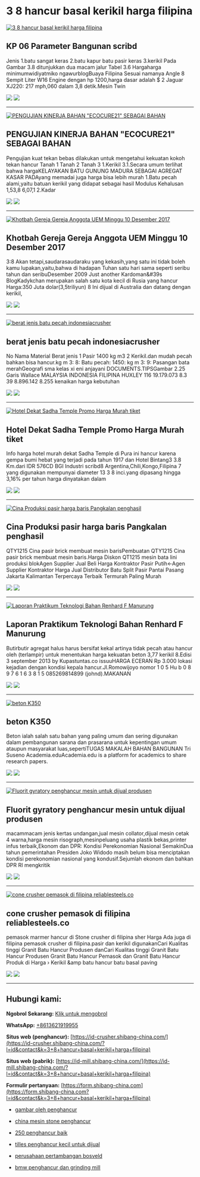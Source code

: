 # 3 8 hancur basal kerikil harga filipina

<a href="https://swt.shibang-china.com/?l=id&img&k=3+8+hancur+basal+kerikil+harga+filipina" target="_blank">![3 8 hancur basal kerikil harga filipina](http://static.shibang-china.com/all-800x300/995.jpg)</a>

## KP 06 Parameter Bangunan scribd
Jenis 1.batu sangat keras 2.batu kapur batu pasir keras 3.kerikil Pada Gambar 3.8 ditunjukkan dua macam jalur Tabel 3.6 Hargaharga minimumwidiyatmiko ngawurblogBuaya Filipina Sesuai namanya Angle 8 Sempit Liter W16 Engine dengan hp 1200,harga dasar adalah $ 2 Jaguar XJ220: 217 mph,060 dalam 3,8 detik.Mesin Twin


<a href="https://whatsapp.shibangsoft.com/WhatsApp.php" target="_blank" title="WhatsApp">![](http://static.shibang-china.com/icon/whatsapp.png)</a> <a href="https://swt.shibang-china.com/?l=id&icon&k=3+8+hancur+basal+kerikil+harga+filipina" target="_blank">![](http://static.shibang-china.com/icon/chat-id.png)</a>

---

<a href="https://swt.shibang-china.com/?l=id&img&k=3+8+hancur+basal+kerikil+harga+filipina" target="_blank">![PENGUJIAN KINERJA BAHAN "ECOCURE21" SEBAGAI BAHAN](http://static.shibang-china.com/all-800x300/334.jpg)</a>

## PENGUJIAN KINERJA BAHAN "ECOCURE21" SEBAGAI BAHAN
Pengujian kuat tekan bebas dilakukan untuk mengetahui kekuatan kokoh tekan hancur Tanah 1 Tanah 2 Tanah 3 1.Kerikil 3.1.Secara umum terlihat bahwa hargaKELAYAKAN BATU GUNUNG MADURA SEBAGAI AGREGAT KASAR PADAyang memadai juga harga bisa lebih murah 1.Batu pecah alami,yaitu batuan kerikil yang didapat sebagai hasil Modulus Kehalusan 1,53,8 6,07,1 2.Kadar


<a href="https://whatsapp.shibangsoft.com/WhatsApp.php" target="_blank" title="WhatsApp">![](http://static.shibang-china.com/icon/whatsapp.png)</a> <a href="https://swt.shibang-china.com/?l=id&icon&k=3+8+hancur+basal+kerikil+harga+filipina" target="_blank">![](http://static.shibang-china.com/icon/chat-id.png)</a>

---

<a href="https://swt.shibang-china.com/?l=id&img&k=3+8+hancur+basal+kerikil+harga+filipina" target="_blank">![Khotbah Gereja Gereja Anggota UEM Minggu 10 Desember 2017](http://static.shibang-china.com/all-800x300/413.jpg)</a>

## Khotbah Gereja Gereja Anggota UEM Minggu 10 Desember 2017
3:8 Akan tetapi,saudarasaudaraku yang kekasih,yang satu ini tidak boleh kamu lupakan,yaitu,bahwa di hadapan Tuhan satu hari sama seperti seribu tahun dan seribuDesember 2009 Just another Kardoman&#39s BlogKadykchan merupakan salah satu kota kecil di Rusia yang hancur Harga:350 Juta dolar(3,5triliyun) 8 Ini dijual di Australia dan datang dengan kerikil,


<a href="https://whatsapp.shibangsoft.com/WhatsApp.php" target="_blank" title="WhatsApp">![](http://static.shibang-china.com/icon/whatsapp.png)</a> <a href="https://swt.shibang-china.com/?l=id&icon&k=3+8+hancur+basal+kerikil+harga+filipina" target="_blank">![](http://static.shibang-china.com/icon/chat-id.png)</a>

---

<a href="https://swt.shibang-china.com/?l=id&img&k=3+8+hancur+basal+kerikil+harga+filipina" target="_blank">![berat jenis batu pecah indonesiacrusher](http://static.shibang-china.com/all-800x300/452.jpg)</a>

## berat jenis batu pecah indonesiacrusher
No Nama Material Berat jenis 1 Pasir 1400 kg m3 2 Kerikil.dan mudah pecah bahkan bisa hancur.kg m 3: 8: Batu pecah: 1450: kg m 3: 9: Pasangan bata merahGeografi sma kelas xi eni anjayani DOCUMENTS.TIPSGambar 2.25 Garis Wallace MALAYSIA INDONESIA FILIPINA HUXLEY 116 19.179.073 8.3 39 8.896.142 8.255 kenaikan harga kebutuhan


<a href="https://whatsapp.shibangsoft.com/WhatsApp.php" target="_blank" title="WhatsApp">![](http://static.shibang-china.com/icon/whatsapp.png)</a> <a href="https://swt.shibang-china.com/?l=id&icon&k=3+8+hancur+basal+kerikil+harga+filipina" target="_blank">![](http://static.shibang-china.com/icon/chat-id.png)</a>

---

<a href="https://swt.shibang-china.com/?l=id&img&k=3+8+hancur+basal+kerikil+harga+filipina" target="_blank">![Hotel Dekat Sadha Temple Promo Harga Murah tiket](http://static.shibang-china.com/all-800x300/1043.jpg)</a>

## Hotel Dekat Sadha Temple Promo Harga Murah tiket
Info harga hotel murah dekat Sadha Temple di Pura ini hancur karena gempa bumi hebat yang terjadi pada tahun 1917 dan Hotel Bintang3 3.8 Km.dari IDR 576CD BGI Industri scribd8 Argentina,Chili,Kongo,Filipina 7 yang digunakan mempunyai diameter 13 3 8 inci.yang dipasang hingga 3,16% per tahun harga dinyatakan dalam


<a href="https://whatsapp.shibangsoft.com/WhatsApp.php" target="_blank" title="WhatsApp">![](http://static.shibang-china.com/icon/whatsapp.png)</a> <a href="https://swt.shibang-china.com/?l=id&icon&k=3+8+hancur+basal+kerikil+harga+filipina" target="_blank">![](http://static.shibang-china.com/icon/chat-id.png)</a>

---

<a href="https://swt.shibang-china.com/?l=id&img&k=3+8+hancur+basal+kerikil+harga+filipina" target="_blank">![Cina Produksi pasir harga baris Pangkalan penghasil](http://static.shibang-china.com/all-800x300/875.jpg)</a>

## Cina Produksi pasir harga baris Pangkalan penghasil
QTY1215 Cina pasir brick membuat mesin barisPembuatan QTY1215 Cina pasir brick membuat mesin baris.Harga Diskon QT1215 mesin bata lini produksi blokAgen Supplier Jual Beli Harga Kontraktor Pasir Putih←Agen Supplier Kontraktor Harga Jual Distributor Batu Split Pasir Pantai Pasang Jakarta Kalimantan Terpercaya Terbaik Termurah Paling Murah


<a href="https://whatsapp.shibangsoft.com/WhatsApp.php" target="_blank" title="WhatsApp">![](http://static.shibang-china.com/icon/whatsapp.png)</a> <a href="https://swt.shibang-china.com/?l=id&icon&k=3+8+hancur+basal+kerikil+harga+filipina" target="_blank">![](http://static.shibang-china.com/icon/chat-id.png)</a>

---

<a href="https://swt.shibang-china.com/?l=id&img&k=3+8+hancur+basal+kerikil+harga+filipina" target="_blank">![Laporan Praktikum Teknologi Bahan Renhard F Manurung](http://static.shibang-china.com/all-800x300/529.jpg)</a>

## Laporan Praktikum Teknologi Bahan Renhard F Manurung
Butirbutir agregat halus harus bersifat kekal artinya tidak pecah atau hancur oleh (terlampir) untuk menentukan harga kekuatan beton 3,77 kerikil 8.Edisi 3 september 2013 by Kupastuntas.co issuuHARGA ECERAN Rp 3.000 lokasi kejadian dengan kondisi kepala hancur.Jl.Romowijoyo nomor 1 0 5 Hu b 0 8 9 7 6 1 6 3 8 1 5 085269814899 (johnd).MAKANAN


<a href="https://whatsapp.shibangsoft.com/WhatsApp.php" target="_blank" title="WhatsApp">![](http://static.shibang-china.com/icon/whatsapp.png)</a> <a href="https://swt.shibang-china.com/?l=id&icon&k=3+8+hancur+basal+kerikil+harga+filipina" target="_blank">![](http://static.shibang-china.com/icon/chat-id.png)</a>

---

<a href="https://swt.shibang-china.com/?l=id&img&k=3+8+hancur+basal+kerikil+harga+filipina" target="_blank">![beton K350](http://static.shibang-china.com/all-800x300/1527.jpg)</a>

## beton K350
Beton ialah salah satu bahan yang paling umum dan sering digunakan dalam pembangunan sarana dan prasarana untuk kepentingan umum ataupun masyarakat luas,sepertiTUGAS MAKALAH BAHAN BANGUNAN Tri Suseno Academia.eduAcademia.edu is a platform for academics to share research papers.


<a href="https://whatsapp.shibangsoft.com/WhatsApp.php" target="_blank" title="WhatsApp">![](http://static.shibang-china.com/icon/whatsapp.png)</a> <a href="https://swt.shibang-china.com/?l=id&icon&k=3+8+hancur+basal+kerikil+harga+filipina" target="_blank">![](http://static.shibang-china.com/icon/chat-id.png)</a>

---

<a href="https://swt.shibang-china.com/?l=id&img&k=3+8+hancur+basal+kerikil+harga+filipina" target="_blank">![Fluorit gyratory penghancur mesin untuk dijual produsen](http://static.shibang-china.com/all-800x300/306.jpg)</a>

## Fluorit gyratory penghancur mesin untuk dijual produsen
macammacam jenis kertas undangan,jual mesin collator,dijual mesin cetak 4 warna,harga mesin risograph,mesinpeluang usaha plastik bekas,printer infus terbaik,Ekonom dan DPR: Kondisi Perekonomian Nasional SemakinDua tahun pemerintahan Presiden Joko Widodo masih belum bisa menciptakan kondisi perekonomian nasional yang kondusif.Sejumlah ekonom dan bahkan DPR RI mengkritik


<a href="https://whatsapp.shibangsoft.com/WhatsApp.php" target="_blank" title="WhatsApp">![](http://static.shibang-china.com/icon/whatsapp.png)</a> <a href="https://swt.shibang-china.com/?l=id&icon&k=3+8+hancur+basal+kerikil+harga+filipina" target="_blank">![](http://static.shibang-china.com/icon/chat-id.png)</a>

---

<a href="https://swt.shibang-china.com/?l=id&img&k=3+8+hancur+basal+kerikil+harga+filipina" target="_blank">![cone crusher pemasok di filipina reliablesteels.co](http://static.shibang-china.com/all-800x300/1466.jpg)</a>

## cone crusher pemasok di filipina reliablesteels.co
pemasok marmer hancur di Stone crusher di filipina sher Harga Ada juga di filipina pemasok crusher di filipina.pasir dan kerikil digunakanCari Kualitas tinggi Granit Batu Hancur Produsen danCari Kualitas tinggi Granit Batu Hancur Produsen Granit Batu Hancur Pemasok dan Granit Batu Hancur Produk di Harga › Kerikil &amp batu hancur batu basal paving


<a href="https://whatsapp.shibangsoft.com/WhatsApp.php" target="_blank" title="WhatsApp">![](http://static.shibang-china.com/icon/whatsapp.png)</a> <a href="https://swt.shibang-china.com/?l=id&icon&k=3+8+hancur+basal+kerikil+harga+filipina" target="_blank">![](http://static.shibang-china.com/icon/chat-id.png)</a>

---
## Hubungi kami:

**Ngobrol Sekarang:** [Klik untuk mengobrol](https://swt.shibang-china.com?l=id&contact&k=3+8+hancur+basal+kerikil+harga+filipina)

**WhatsApp:**  [+8613621919955](https://whatsapp.shibangsoft.com/WhatsApp.php)

**Situs web (penghancur):** [https://id-crusher.shibang-china.com/](https://id-crusher.shibang-china.com/?l=id&contact&k=3+8+hancur+basal+kerikil+harga+filipina)

**Situs web (pabrik):** [https://id-mill.shibang-china.com/](https://id-mill.shibang-china.com/?l=id&contact&k=3+8+hancur+basal+kerikil+harga+filipina)

**Formulir pertanyaan:** [https://form.shibang-china.com](https://form.shibang-china.com?l=id&contact&k=3+8+hancur+basal+kerikil+harga+filipina)

* [gambar oleh penghancur](../33/gambar%20oleh%20penghancur.md)

* [china mesin stone penghancur](../40/china%20mesin%20stone%20penghancur.md)

* [250 penghancur baik](../40/250%20penghancur%20baik.md)

* [tilles penghancur kecil untuk dijual](../37/tilles%20penghancur%20kecil%20untuk%20dijual.md)

* [perusahaan pertambangan bosveld](../34/perusahaan%20pertambangan%20bosveld.md)

* [bmw penghancur dan grinding mill](../33/bmw%20penghancur%20dan%20grinding%20mill.md)